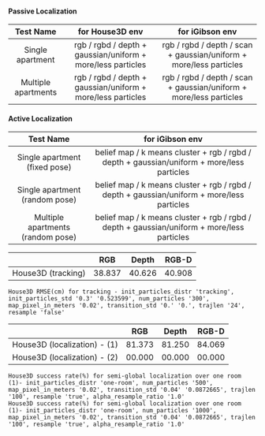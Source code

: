 #### Passive Localization

| Test Name |  for House3D env | for iGibson env|
|:---------:|:----------------:|:--------------:|
| Single apartment | rgb / rgbd / depth + gaussian/uniform + more/less particles | rgb / rgbd / depth / scan + gaussian/uniform + more/less particles |
| Multiple apartments | rgb / rgbd / depth + gaussian/uniform + more/less particles| rgb / rgbd / depth / scan + gaussian/uniform + more/less particles |

#### Active Localization

| Test Name | for iGibson env|
|:---------:|:--------------:|
| Single apartment (fixed pose) | belief map / k means cluster + rgb / rgbd / depth + gaussian/uniform + more/less particles |
| Single apartment (random pose) | belief map / k means cluster + rgb / rgbd / depth + gaussian/uniform + more/less particles |
| Multiple apartments (random pose) |belief map / k means cluster + rgb / rgbd / depth + gaussian/uniform + more/less particles |


|                       |     RGB    |    Depth   |    RGB-D   |
|:---------------------:|:----------:|:----------:|:----------:|
|  House3D (tracking)   |   38.837   |   40.626   |   40.908   |
```
House3D RMSE(cm) for tracking - init_particles_distr 'tracking', init_particles_std '0.3' '0.523599', num_particles '300', map_pixel_in_meters '0.02', transition_std '0.' '0.', trajlen '24', resample 'false'
```

|                                |     RGB    |    Depth   |    RGB-D   |
|:------------------------------:|:----------:|:----------:|:----------:|
|  House3D (localization) - (1)  |   81.373   |   81.250   |   84.069   |
|  House3D (localization) - (2)  |   00.000   |   00.000   |   00.000   |
```
House3D success rate(%) for semi-global localization over one room (1)- init_particles_distr 'one-room', num_particles '500', map_pixel_in_meters '0.02', transition_std '0.04' '0.0872665', trajlen '100', resample 'true', alpha_resample_ratio '1.0'
House3D success rate(%) for semi-global localization over one room (1)- init_particles_distr 'one-room', num_particles '1000', map_pixel_in_meters '0.02', transition_std '0.04' '0.0872665', trajlen '100', resample 'true', alpha_resample_ratio '1.0'
```
